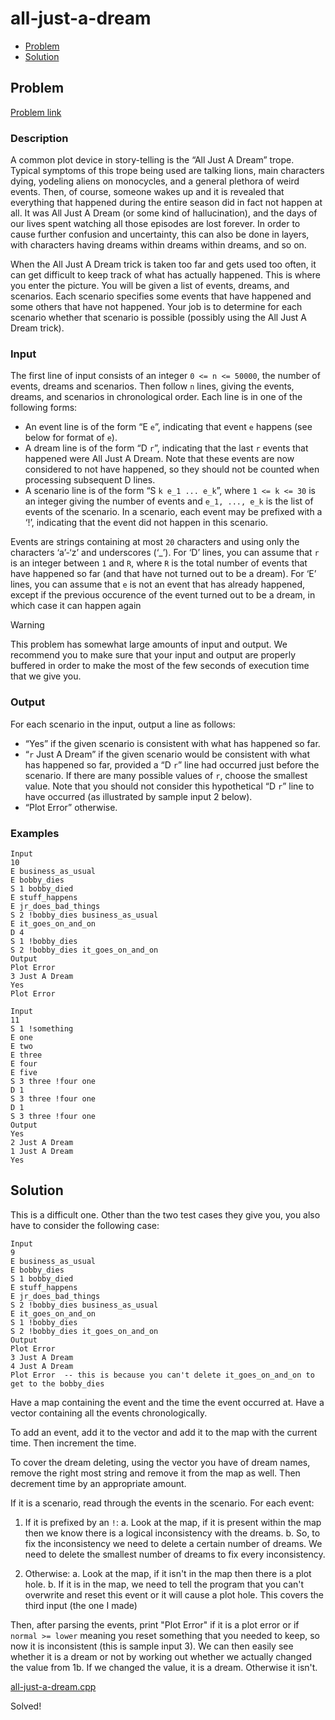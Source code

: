 # all-just-a-dream
- [Problem](#problem)
- [Solution](#all-just-a-dream.cpp)

## Problem
[Problem link](https://open.kattis.com/problems/dream?tab=metadata)

### Description
A common plot device in story-telling is the “All Just A Dream” trope. Typical symptoms of this trope being used are talking lions, main characters dying, yodeling aliens on monocycles, and a general plethora of weird events. Then, of course, someone wakes up and it is revealed that everything that happened during the entire season did in fact not happen at all. It was All Just A Dream (or some kind of hallucination), and the days of our lives spent watching all those episodes are lost forever. In order to cause further confusion and uncertainty, this can also be done in layers, with characters having dreams within dreams within dreams, and so on.

When the All Just A Dream trick is taken too far and gets used too often, it can get difficult to keep track of what has actually happened. This is where you enter the picture. You will be given a list of events, dreams, and scenarios. Each scenario specifies some events that have happened and some others that have not happened. Your job is to determine for each scenario whether that scenario is possible (possibly using the All Just A Dream trick).

### Input
The first line of input consists of an integer `0 <= n <= 50000`, the number of events, dreams and scenarios. Then follow `n` lines, giving the events, dreams, and scenarios in chronological order. Each line is in one of the following forms:
- An event line is of the form “E `e`”, indicating that event `e` happens (see below for format of `e`).
- A dream line is of the form “D `r`”, indicating that the last `r` events that happened were All Just A Dream. Note that these events are now considered to not have happened, so they should not be counted when processing subsequent D lines.
- A scenario line is of the form “S `k e_1 ... e_k`”, where `1 <= k <= 30` is an integer giving the number of events and `e_1, ..., e_k` is the list of events of the scenario. In a scenario, each event may be prefixed with a ‘!’, indicating that the event did not happen in this scenario.

Events are strings containing at most `20` characters and using only the characters ‘a’-‘z’ and underscores (‘_’). For ‘D’ lines, you can assume that `r` is an integer between `1` and `R`, where `R` is the total number of events that have happened so far (and that have not turned out to be a dream). For ‘E’ lines, you can assume that `e` is not an event that has already happened, except if the previous occurence of the event turned out to be a dream, in which case it can happen again

Warning

This problem has somewhat large amounts of input and output. We recommend you to make sure that your input and output are properly buffered in order to make the most of the few seconds of execution time that we give you.

### Output
For each scenario in the input, output a line as follows:
- “Yes” if the given scenario is consistent with what has happened so far.
- “`r` Just A Dream” if the given scenario would be consistent with what has happened so far, provided a “D `r`” line had occurred just before the scenario. If there are many possible values of `r`, choose the smallest value. Note that you should not consider this hypothetical “D `r`” line to have occurred (as illustrated by sample input 2 below).
- “Plot Error” otherwise.


### Examples
```
Input
10
E business_as_usual
E bobby_dies
S 1 bobby_died
E stuff_happens
E jr_does_bad_things
S 2 !bobby_dies business_as_usual
E it_goes_on_and_on
D 4
S 1 !bobby_dies
S 2 !bobby_dies it_goes_on_and_on
Output
Plot Error
3 Just A Dream
Yes
Plot Error
```
```
Input
11
S 1 !something
E one
E two
E three
E four
E five
S 3 three !four one
D 1
S 3 three !four one
D 1
S 3 three !four one
Output
Yes
2 Just A Dream
1 Just A Dream
Yes
```

## Solution
This is a difficult one.
Other than the two test cases they give you, you also have to consider the following case:
```
Input
9
E business_as_usual
E bobby_dies
S 1 bobby_died
E stuff_happens
E jr_does_bad_things
S 2 !bobby_dies business_as_usual
E it_goes_on_and_on
S 1 !bobby_dies
S 2 !bobby_dies it_goes_on_and_on
Output
Plot Error
3 Just A Dream
4 Just A Dream
Plot Error  -- this is because you can't delete it_goes_on_and_on to get to the bobby_dies
```

Have a map containing the event and the time the event occurred at.
Have a vector containing all the events chronologically.  

To add an event, add it to the vector and add it to the map with the current time. Then increment the time.  

To cover the dream deleting, using the vector you have of dream names, remove the right most string and remove it from the map as well. Then decrement time by an appropriate amount.

If it is a scenario, read through the events in the scenario.
For each event:
1. If it is prefixed by an `!`:
    a. Look at the map, if it is present within the map then we know there is a logical inconsistency with the dreams.
    b. So, to fix the inconsistency we need to delete a certain number of dreams. We need to delete the smallest number of dreams to fix every inconsistency.

2. Otherwise:
    a. Look at the map, if it isn't in the map then there is a plot hole.
    b. If it is in the map, we need to tell the program that you can't overwrite and reset this event or it will cause a plot hole. This covers the third input (the one I made)

Then, after parsing the events, print "Plot Error" if it is a plot error or if `normal >= lower` meaning you reset something that you needed to keep, so now it is inconsistent (this is sample input 3).
We can then easily see whether it is a dream or not by working out whether we actually changed the value from 1b. If we changed the value, it is a dream. Otherwise it isn't.

[all-just-a-dream.cpp](./all-just-a-dream.cpp)

Solved!